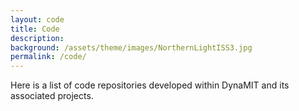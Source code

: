 ```yaml
---
layout: code
title: Code
description: 
background: /assets/theme/images/NorthernLightISS3.jpg
permalink: /code/
---
```


<!-- Note: to add a new tab that would look like the team page, you need to create a html file (within the _layouts folder), a yml file (within _data) and a scss file (within _sass). You also need to edit assets/theme/css/main.scss and import the corresponding scss file. For example, for the code page, we had to add the following line (l.58): @import "_code";  -->

Here is a list of code repositories developed within DynaMIT and its associated projects.